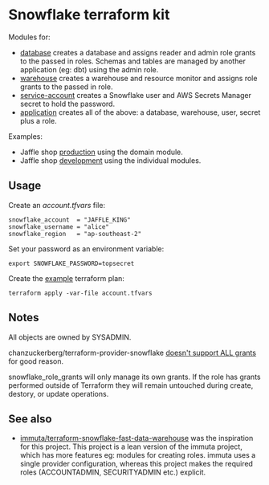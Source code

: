 # Snowflake terraform kit

Modules for:

- [database](modules/database) creates a database and assigns reader and admin role grants to the passed in roles. Schemas and tables are managed by another application (eg: dbt) using the admin role.
- [warehouse](modules/warehouse) creates a warehouse and resource monitor and assigns role grants to the passed in role.
- [service-account](modules/service-account) creates a Snowflake user and AWS Secrets Manager secret to hold the password.
- [application](modules/application) creates all of the above: a database, warehouse, user, secret plus a role.

Examples:

- Jaffle shop [production](prod-jaffles.tf) using the domain module.
- Jaffle shop [development](dev-jaffles.tf) using the individual modules.

## Usage

Create an _account.tfvars_ file:

```
snowflake_account  = "JAFFLE_KING"
snowflake_username = "alice"
snowflake_region   = "ap-southeast-2"
```

Set your password as an environment variable:

```
export SNOWFLAKE_PASSWORD=topsecret
```

Create the [example](jaffles.tf) terraform plan:

```
terraform apply -var-file account.tfvars
```

## Notes

All objects are owned by SYSADMIN.

chanzuckerberg/terraform-provider-snowflake [doesn't support ALL grants](https://github.com/chanzuckerberg/terraform-provider-snowflake/discussions/318) for good reason.

snowflake_role_grants will only manage its own grants. If the role has grants performed outside of Terraform they will remain untouched during create, destory, or update operations.

## See also

- [immuta/terraform-snowflake-fast-data-warehouse](https://github.com/immuta/terraform-snowflake-fast-data-warehouse) was the inspiration for this project. This project is a lean version of the immuta project, which has more features eg: modules for creating roles. immuta uses a single provider configuration, whereas this project makes the required roles (ACCOUNTADMIN, SECURITYADMIN etc.) explicit.
